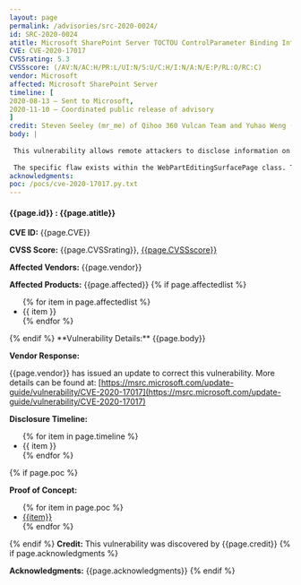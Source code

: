 ```yaml
---
layout: page
permalink: /advisories/src-2020-0024/
id: SRC-2020-0024
atitle: Microsoft SharePoint Server TOCTOU ControlParameter Binding Information Disclosure Vulnerability
CVE: CVE-2020-17017
CVSSrating: 5.3
CVSSscore: (/AV:N/AC:H/PR:L/UI:N/S:U/C:H/I:N/A:N/E:P/RL:O/RC:C)
vendor: Microsoft
affected: Microsoft SharePoint Server
timeline: [
2020-08-13 – Sent to Microsoft,
2020-11-10 – Coordinated public release of advisory
]
credit: Steven Seeley (mr_me) of Qihoo 360 Vulcan Team and Yuhao Weng (@cjm00nw)
body: |
 
 This vulnerability allows remote attackers to disclose information on affected installations of SharePoint Server. Authentication is required to exploit this vulnerability.
 
 The specific flaw exists within the WebPartEditingSurfacePage class. The issue results from the lack of proper validation of user-supplied control markup. An attacker can leverage this vulnerability to disclose information in the context of the Administrator.
acknowledgments:
poc: /pocs/cve-2020-17017.py.txt
---
```


<h4><b>{{page.id}} : {{page.atitle}}</b></h4>

**CVE ID:**
{{page.CVE}}

**CVSS Score:**
{{page.CVSSrating}}, <a href="https://nvd.nist.gov/vuln-metrics/cvss/v3-calculator?vector={{page.CVSSscore}}">{{page.CVSSscore}}</a>

**Affected Vendors:**
{{page.vendor}}

**Affected Products:**
{{page.affected}}
{% if page.affectedlist %}
<ul class="cn">
{% for item in page.affectedlist %}
  <li>{{ item }}</li>
{% endfor %}
</ul>
{% endif %}
**Vulnerability Details:**
{{page.body}}

**Vendor Response:**

{{page.vendor}} has issued an update to correct this vulnerability. More details can be found at:
[https://msrc.microsoft.com/update-guide/vulnerability/CVE-2020-17017](https://msrc.microsoft.com/update-guide/vulnerability/CVE-2020-17017)

**Disclosure Timeline:**
<ul>
{% for item in page.timeline %}
  <li>{{ item }}</li>
{% endfor %}
</ul>
{% if page.poc %}

**Proof of Concept:**
<ul>
{% for item in page.poc %}
  <li><a href="{{item}}">{{item}}</a></li>
{% endfor %}
</ul>

{% endif %}
**Credit:**
This vulnerability was discovered by {{page.credit}}
{% if page.acknowledgments %}

**Acknowledgments:**
{{page.acknowledgments}}
{% endif %}
